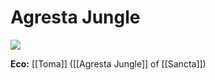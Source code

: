 # Agresta Jungle

<img src="Agresta Jungle.md"></img>

**Eco:** [[Toma]] ([[Agresta Jungle]] of [[Sancta]])


